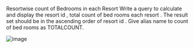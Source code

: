 Resortwise count of Bedrooms in each Resort
Write a query to calculate and display the resort id , total count of bed rooms each resort . The result set should be in the ascending order of resort id . Give alias name to count of bed rooms as TOTALCOUNT. 

![image](https://user-images.githubusercontent.com/103244472/171694427-982f12be-b083-468d-bee8-c4017ee2106e.png)
